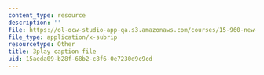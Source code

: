 ```yaml
---
content_type: resource
description: ''
file: https://ol-ocw-studio-app-qa.s3.amazonaws.com/courses/15-960-new-executive-thinking-social-impact-technology-projects-fall-2017-spring-2018/15aeda09b28f68b2c8f60e7230d9c9cd_HaySEpWEsdU.srt
file_type: application/x-subrip
resourcetype: Other
title: 3play caption file
uid: 15aeda09-b28f-68b2-c8f6-0e7230d9c9cd
---
```


